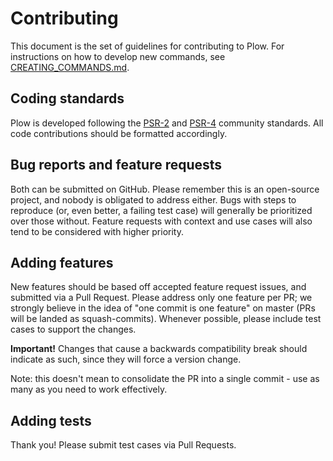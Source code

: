 # Contributing

This document is the set of guidelines for contributing to Plow.
For instructions on how to develop new commands, see [CREATING_COMMANDS.md](CREATING_COMMANDS.md).

## Coding standards

Plow is developed following the [PSR-2](https://github.com/php-fig/fig-standards/blob/master/accepted/PSR-2-coding-style-guide.md) and [PSR-4](https://github.com/php-fig/fig-standards/blob/master/accepted/PSR-4-autoloader.md) community standards.
All code contributions should be formatted accordingly.

## Bug reports and feature requests

Both can be submitted on GitHub.
Please remember this is an open-source project, and nobody is obligated to address either.
Bugs with steps to reproduce (or, even better, a failing test case) will generally be prioritized over those without.
Feature requests with context and use cases will also tend to be considered with higher priority.

## Adding features

New features should be based off accepted feature request issues, and submitted via a Pull Request.
Please address only one feature per PR; we strongly believe in the idea of "one commit is one feature" on master (PRs will be landed as squash-commits).
Whenever possible, please include test cases to support the changes.

**Important!** Changes that cause a backwards compatibility break should indicate as such, since they will force a version change.

Note: this doesn't mean to consolidate the PR into a single commit - use as many as you need to work effectively.

## Adding tests

Thank you! Please submit test cases via Pull Requests.